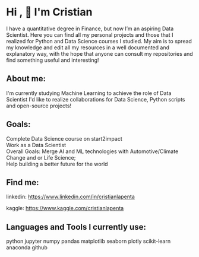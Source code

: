 # Hi , :clap: I'm Cristian

I have a  quantitative degree in Finance, but now I’m an aspiring Data Scientist.
Here you can find all my personal projects and those that I realized for Python and Data Science courses I studied.
My aim is to spread my knowledge and edit all my resources in a well documented and explanatory way, with the hope that anyone can consult my repositories and find something useful and interesting!

## About me:
I'm currently studying Machine Learning to achieve the role of Data Scientist
I'd like to realize collaborations for Data Science, Python scripts and open-source projects!
## Goals:
Complete Data Science course on start2impact <br>
Work as a Data Scientist <br>
Overall Goals:
Merge AI and ML technologies with Automotive/Climate Change and or Life Science;<br>
Help building a better future for the world<br>


##  Find me:

linkedin: https://www.linkedin.com/in/cristianlapenta

kaggle: https://www.kaggle.com/cristianlapenta

## Languages and Tools I currently use:

python jupyter numpy pandas matplotlib seaborn plotly scikit-learn anaconda github




